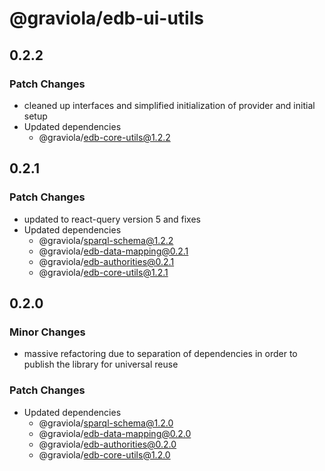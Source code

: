 # @graviola/edb-ui-utils

## 0.2.2

### Patch Changes

- cleaned up interfaces and simplified initialization of provider and initial setup
- Updated dependencies
  - @graviola/edb-core-utils@1.2.2

## 0.2.1

### Patch Changes

- updated to react-query version 5 and fixes
- Updated dependencies
  - @graviola/sparql-schema@1.2.2
  - @graviola/edb-data-mapping@0.2.1
  - @graviola/edb-authorities@0.2.1
  - @graviola/edb-core-utils@1.2.1

## 0.2.0

### Minor Changes

- massive refactoring due to separation of dependencies in order to publish the library for universal reuse

### Patch Changes

- Updated dependencies
  - @graviola/sparql-schema@1.2.0
  - @graviola/edb-data-mapping@0.2.0
  - @graviola/edb-authorities@0.2.0
  - @graviola/edb-core-utils@1.2.0
